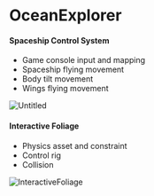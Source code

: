 # OceanExplorer
 
#### Spaceship Control System
- Game console input and mapping
- Spaceship flying movement
- Body tilt movement
- Wings flying movement

![Untitled](https://github.com/TimChen1383/OceanExplorer/assets/37008451/891c0a95-7f8f-4ff9-a2b6-665be03054fc)

#### Interactive Foliage
- Physics asset and constraint
- Control rig
- Collision

![InteractiveFoliage](https://github.com/TimChen1383/OceanExplorer/assets/37008451/76d17f64-aadd-46c4-b9ff-1663ac201729)
